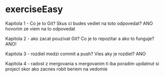 # exerciseEasy

Kapitola 1 - Co je to Git?
Skus ci budes vediet na toto odpovedat?
ANO 
hovorim ze viem na to odpovedat 

Kapitola 2 - ako zacat pouzivat Git? 
Co je to repozitar a ako to funguje?
ANO!

Kapitola 3 - rozdiel medzi commit a push?
Vies aky je rozdiel?
ANO

Kapitola 4 - radost z mergovania
s mergovanim ti iba poradim updatnut si project skor ako zacnes robit 
beriem na vedomie